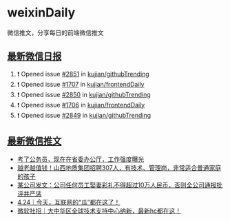 # weixinDaily
微信推文，分享每日的前端微信推文

## [最新微信日报](https://github.com/kujian/weixinDaily/issues)

<!--START_SECTION:activity-->
1. ❗ Opened issue [#2851](https://github.com/kujian/githubTrending/issues/2851) in [kujian/githubTrending](https://github.com/kujian/githubTrending)
2. ❗ Opened issue [#1707](https://github.com/kujian/frontendDaily/issues/1707) in [kujian/frontendDaily](https://github.com/kujian/frontendDaily)
3. ❗ Opened issue [#2850](https://github.com/kujian/githubTrending/issues/2850) in [kujian/githubTrending](https://github.com/kujian/githubTrending)
4. ❗ Opened issue [#1706](https://github.com/kujian/frontendDaily/issues/1706) in [kujian/frontendDaily](https://github.com/kujian/frontendDaily)
5. ❗ Opened issue [#2849](https://github.com/kujian/githubTrending/issues/2849) in [kujian/githubTrending](https://github.com/kujian/githubTrending)
<!--END_SECTION:activity-->


## [最新微信推文](https://weixin.qdkfweb.cn/)

<!-- BLOG-POST-LIST:START -->
- [考了公务员，现在在省委办公厅，工作强度曝光](https://weixin.qdkfweb.cn/43619.html)
- [越老越值钱！山西地质集团招聘307人，有技术、管理岗，非常适合普通家庭的孩子](https://weixin.qdkfweb.cn/43620.html)
- [某公司发文：公司任何员工娶妻彩礼不得超过10万人民币，否则全公司通报批评并严惩](https://weixin.qdkfweb.cn/43657.html)
- [4.24｜今天，互联网的“瓜”都在这了！](https://weixin.qdkfweb.cn/43628.html)
- [微软社招｜大中华区全球技术支持中心纳新，最新hc都在这！](https://weixin.qdkfweb.cn/43629.html)
<!-- BLOG-POST-LIST:END -->